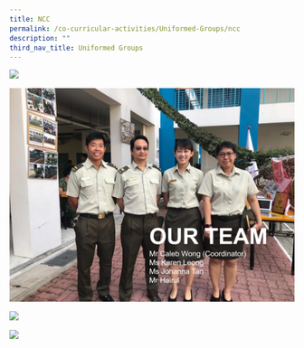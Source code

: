 ```yaml
---
title: NCC
permalink: /co-curricular-activities/Uniformed-Groups/ncc
description: ""
third_nav_title: Uniformed Groups
---
```

![](/images/ncc1.png)

![](/images/ncc2.png)

![](/images/ncc3.png)

![](/images/ncc4.png)